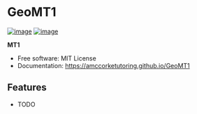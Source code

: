 # GeoMT1


[![image](https://img.shields.io/pypi/v/GeoMT1.svg)](https://pypi.python.org/pypi/GeoMT1)
[![image](https://img.shields.io/conda/vn/conda-forge/GeoMT1.svg)](https://anaconda.org/conda-forge/GeoMT1)


**MT1**


-   Free software: MIT License
-   Documentation: https://amccorketutoring.github.io/GeoMT1


## Features

-   TODO
